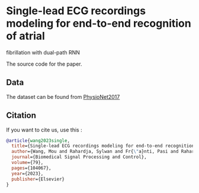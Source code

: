 # Single-lead ECG recordings modeling for end-to-end recognition of atrial
fibrillation with dual-path RNN

The source code for the paper.

## Data

The dataset can be found from [PhysioNet2017](https://www.physionet.org/content/challenge-2017/1.0.0/)

## Citation
If you want to cite us, use this :
```BibTex
@article{wang2023single,
  title={Single-lead ECG recordings modeling for end-to-end recognition of atrial fibrillation with dual-path RNN},
  author={Wang, Mou and Rahardja, Sylwan and Fr{\"a}nti, Pasi and Rahardja, Susanto},
  journal={Biomedical Signal Processing and Control},
  volume={79},
  pages={104067},
  year={2023},
  publisher={Elsevier}
}
```
